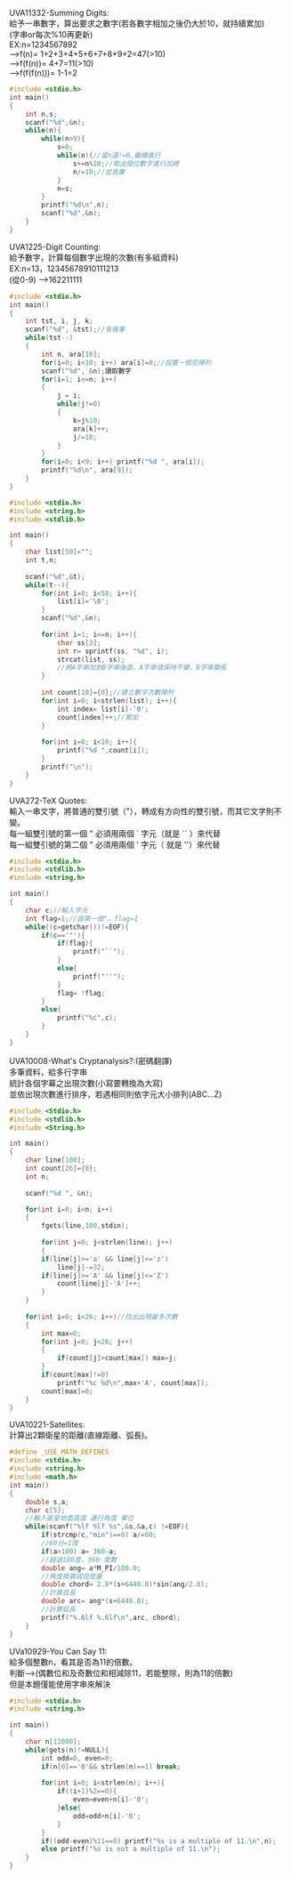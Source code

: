 UVA11332-Summing Digits:  
給予一串數字，算出要求之數字(若各數字相加之後仍大於10，就持續累加)  
(字串or每次%10再更新)  
EX:n=1234567892   
-->f(n)= 1+2+3+4+5+6+7+8+9+2=47(>10)  
-->f(f(n))= 4+7=11(>10)  
-->f(f(f(n)))= 1-1=2  
```C
#include <stdio.h>
int main()
{
	int n,s;
	scanf("%d",&n);
	while(n){
		while(n>9){
			s=0;
			while(n){//當n還!=0,繼續進行
				s+=n%10;//取出個位數字進行加總
				n/=10;//並丟棄
			}
			n=s;
		}
		printf("%d\n",n);
		scanf("%d",&n);
	}
}
```
UVA1225-Digit Counting:  
給予數字，計算每個數字出現的次數(有多組資料)  
EX:n=13，12345678910111213  
(從0-9) -->162211111  
```C
#include <stdio.h>
int main()
{
    int tst, i, j, k;
    scanf("%d", &tst);//有幾筆
    while(tst--)
    {
        int n, ara[10];
        for(i=0; i<10; i++) ara[i]=0;//設置一個空陣列
        scanf("%d", &n);讀取數字
        for(i=1; i<=n; i++)
        {
            j = i;
            while(j!=0)
            {
                k=j%10;
                ara[k]++;
                j/=10;
            }
        }
        for(i=0; i<9; i++) printf("%d ", ara[i]);
        printf("%d\n", ara[9]);
    }
}
```
```C
#include <stdio.h>
#include <string.h>
#include <stdlib.h>

int main()
{
	char list[50]="";
	int t,n;
	
	scanf("%d",&t);
	while(t--){
		for(int i=0; i<50; i++){
			list[i]='\0';
		}
		scanf("%d",&n);
		
		for(int i=1; i<=n; i++){
			char ss[3];
			int r= sprintf(ss, "%d", i);
			strcat(list, ss);
			//將A字串加到B字串後面，A字串值保持不變，B字串變長
		}
		
		int count[10]={0};//建立數字次數陣列
		for(int i=0; i<strlen(list); i++){
			int index= list[i]-'0';
			count[index]++;//累加
		}
		
		for(int i=0; i<10; i++){
			printf("%d ",count[i]);
		}
		printf("\n");
	}
}
```
UVA272-TeX Quotes:  
輸入一串文字，將普通的雙引號（"），轉成有方向性的雙引號，而其它文字則不變。  
 每一組雙引號的第一個 " 必須用兩個 ` 字元（就是 `` ）來代替  
 每一組雙引號的第二個 " 必須用兩個 ' 字元（ 就是 ''）來代替  
```C
#include <stdio.h>
#include <stdlib.h>
#include <string.h>

int main()
{
	char c;//輸入字元
	int flag=1;//設第一個"，flag=1 
	while((c=getchar())!=EOF){
		if(c=='"'){
			if(flag){
				printf("``");
			}
			else{
				printf("''");
			}
			flag= !flag;
		}
		else{
			printf("%c",c);
		}
	}
}
```
UVA10008-What's Cryptanalysis?:(密碼翻譯)  
多筆資料，給多行字串  
統計各個字幕之出現次數(小寫要轉換為大寫)  
並依出現次數進行排序，若遇相同則依字元大小排列(ABC...Z)  
```C
#include <Stdio.h>
#include <stdlib.h>
#include <String.h>

int main()
{
	char line[100];
	int count[26]={0};
	int n;
	
	scanf("%d ", &n);

	for(int i=0; i<n; i++)
 	{
  		fgets(line,100,stdin);
	
    	for(int j=0; j<strlen(line); j++)
    	{
   		if(line[j]>='a' && line[j]<='z')
   			line[j]-=32;   
   		if(line[j]>='A' && line[j]<='Z') 
   			count[line[j]-'A']++;
    	}
    }
   
    for(int i=0; i<26; i++)//找出出現最多次數
    {
    	int max=0;
		for(int j=0; j<26; j++)
		{
			if(count[j]>count[max]) max=j;
		}
		if(count[max]!=0) 
			printf("%c %d\n",max+'A', count[max]);
		count[max]=0;
	}
}
```
UVA10221-Satellites:  
計算出2顆衛星的距離(直線距離、弧長)。  

```C
#define _USE_MATH_DEFINES
#include <stdio.h>
#include <string.h>
#include <math.h>
int main()
{
	double s,a;
	char c[5];
	//輸入衛星地面高度 運行角度 單位
	while(scanf("%lf %lf %s",&s,&a,c) !=EOF){
		if(strcmp(c,"min")==0) a/=60;
		//60分=1度
		if(a>180) a= 360-a;
		//超過180度，360-度數
		double ang= a*M_PI/180.0;
		//角度換算成徑度量
		double chord= 2.0*(s+6440.0)*sin(ang/2.0);
		//計算弦長
		double arc= ang*(s+6440.0);
		//計算弧長
		printf("%.6lf %.6lf\n",arc, chord);
	}
}
```
UVa10929-You Can Say 11:  
給多個整數n，看其是否為11的倍數。  
判斷-->(偶數位和及奇數位和相減除11，若能整除，則為11的倍數)  
但是本題僅能使用字串來解決  
```C
#include <stdio.h>
#include <string.h>

int main()
{
	char n[11000];
	while(gets(n)!=NULL){ 
		int odd=0, even=0;
		if(n[0]=='0'&& strlen(n)==1) break;
		
		for(int i=0; i<strlen(n); i++){
			if((i+1)%2==0){
				even=even+n[i]-'0';
			}else{
				odd=odd+n[i]-'0';
			}
		}
		if((odd-even)%11==0) printf("%s is a multiple of 11.\n",n);
		else printf("%s is not a multiple of 11.\n");
	}
}
```
